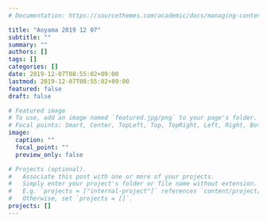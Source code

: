 ```yaml
---
# Documentation: https://sourcethemes.com/academic/docs/managing-content/

title: "Aoyama 2019 12 07"
subtitle: ""
summary: ""
authors: []
tags: []
categories: []
date: 2019-12-07T08:55:02+09:00
lastmod: 2019-12-07T08:55:02+09:00
featured: false
draft: false

# Featured image
# To use, add an image named `featured.jpg/png` to your page's folder.
# Focal points: Smart, Center, TopLeft, Top, TopRight, Left, Right, BottomLeft, Bottom, BottomRight.
image:
  caption: ""
  focal_point: ""
  preview_only: false

# Projects (optional).
#   Associate this post with one or more of your projects.
#   Simply enter your project's folder or file name without extension.
#   E.g. `projects = ["internal-project"]` references `content/project/deep-learning/index.md`.
#   Otherwise, set `projects = []`.
projects: []
---
```

